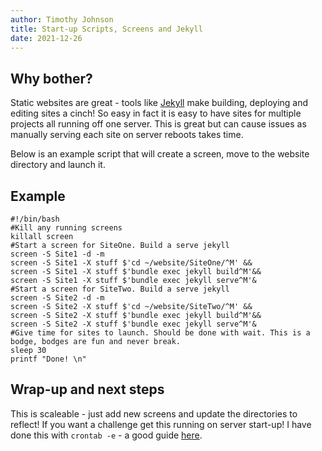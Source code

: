 ```yaml
---
author: Timothy Johnson
title: Start-up Scripts, Screens and Jekyll
date: 2021-12-26
---
```


<a id="org436e8c4"></a>

## Why bother?

Static websites are great - tools like [Jekyll](https://jekyllrb.com/showcase/) make building, deploying and editing sites a cinch! So easy in fact it is easy to have sites for multiple projects all running off one server. This is great but can cause issues as manually serving each site on server reboots takes time.

Below is an example script that will create a screen, move to the website directory and launch it. 


<a id="orgbe347b7"></a>

## Example

    #!/bin/bash
    #Kill any running screens
    killall screen
    #Start a screen for SiteOne. Build a serve jekyll
    screen -S Site1 -d -m
    screen -S Site1 -X stuff $'cd ~/website/SiteOne/^M' &&
    screen -S Site1 -X stuff $'bundle exec jekyll build^M'&&
    screen -S Site1 -X stuff $'bundle exec jekyll serve^M'&
    #Start a screen for SiteTwo. Build a serve jekyll
    screen -S Site2 -d -m
    screen -S Site2 -X stuff $'cd ~/website/SiteTwo/^M' &&
    screen -S Site2 -X stuff $'bundle exec jekyll build^M'&&
    screen -S Site2 -X stuff $'bundle exec jekyll serve^M'&
    #Give time for sites to launch. Should be done with wait. This is a bodge, bodges are fun and never break. 
    sleep 30
    printf "Done! \n"


<a id="org8d85495"></a>

## Wrap-up and next steps

This is scaleable - just add new screens and update the directories to reflect! If you want a challenge get this running on server start-up! I have done this with `crontab -e` - a good guide [here](https://www.baeldung.com/linux/run-script-on-startup).

